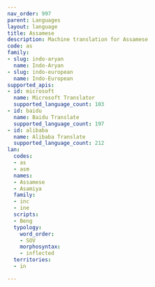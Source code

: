 ```yaml
---
nav_order: 997
parent: Languages
layout: language
title: Assamese
description: Machine translation for Assamese
code: as
family:
- slug: indo-aryan
  name: Indo-Aryan
- slug: indo-european
  name: Indo-European
supported_apis:
- id: microsoft
  name: Microsoft Translator
  supported_language_count: 103
- id: baidu
  name: Baidu Translate
  supported_language_count: 197
- id: alibaba
  name: Alibaba Translate
  supported_language_count: 212
lan:
  codes:
  - as
  - asm
  names:
  - Assamese
  - Asamiya
  family:
  - inc
  - ine
  scripts:
  - Beng
  typology:
    word_order:
    - SOV
    morphosyntax:
    - inflected
  territories:
  - in

---
```


